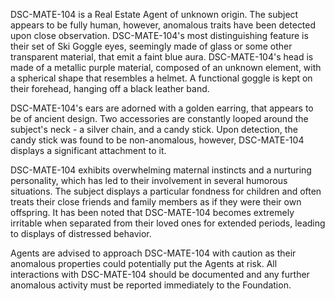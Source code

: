 DSC-MATE-104 is a Real Estate Agent of unknown origin. The subject appears to be fully human, however, anomalous traits have been detected upon close observation. DSC-MATE-104's most distinguishing feature is their set of Ski Goggle eyes, seemingly made of glass or some other transparent material, that emit a faint blue aura. DSC-MATE-104's head is made of a metallic purple material, composed of an unknown element, with a spherical shape that resembles a helmet. A functional goggle is kept on their forehead, hanging off a black leather band.

DSC-MATE-104's ears are adorned with a golden earring, that appears to be of ancient design. Two accessories are constantly looped around the subject's neck - a silver chain, and a candy stick. Upon detection, the candy stick was found to be non-anomalous, however, DSC-MATE-104 displays a significant attachment to it.

DSC-MATE-104 exhibits overwhelming maternal instincts and a nurturing personality, which has led to their involvement in several humorous situations. The subject displays a particular fondness for children and often treats their close friends and family members as if they were their own offspring. It has been noted that DSC-MATE-104 becomes extremely irritable when separated from their loved ones for extended periods, leading to displays of distressed behavior.

Agents are advised to approach DSC-MATE-104 with caution as their anomalous properties could potentially put the Agents at risk. All interactions with DSC-MATE-104 should be documented and any further anomalous activity must be reported immediately to the Foundation.